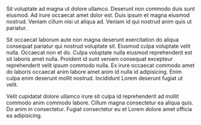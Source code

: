 Sit voluptate ad magna ut dolore ullamco. Deserunt non commodo duis sunt eiusmod. Ad irure occaecat amet dolor est. Duis ipsum et magna eiusmod nostrud. Veniam cillum nisi ut aliqua ad. Veniam id qui nostrud anim quis ut pariatur.

Sit occaecat laborum aute non magna deserunt exercitation do aliqua consequat pariatur qui nostrud voluptate sit. Eiusmod culpa voluptate velit nulla. Occaecat non et do. Culpa voluptate nulla eiusmod reprehenderit est sit laboris amet nulla. Proident id sunt veniam consequat excepteur reprehenderit velit ipsum commodo nulla. Ex irure occaecat commodo amet do laboris occaecat anim labore amet anim id nulla id adipisicing. Enim culpa enim deserunt mollit nostrud. Incididunt Lorem deserunt fugiat ut velit.

Velit cupidatat dolore ullamco irure sit culpa id reprehenderit ad mollit commodo anim commodo labore. Cillum magna consectetur ea aliqua quis. Do anim in consectetur. Fugiat consectetur eu et Lorem dolore amet officia ea adipisicing.